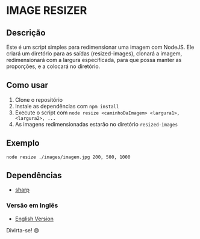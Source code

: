 # IMAGE RESIZER

## Descrição

Este é um script simples para redimensionar uma imagem com NodeJS. Ele criará um diretório para as saídas (resized-images), clonará a imagem, redimensionará com a largura especificada, para que possa manter as proporções, e a colocará no diretório.

## Como usar

1. Clone o repositório
2. Instale as dependências com `npm install`
3. Execute o script com `node resize <caminhoDaImagem> <largura1>, <largura2>, ...`
4. As imagens redimensionadas estarão no diretório `resized-images`

## Exemplo

`node resize ./images/imagem.jpg 200, 500, 1000`

## Dependências

- [sharp](https://www.npmjs.com/package/sharp)

### Versão em Inglês

- [English Version](https://github.com/dougaraujo/image-resizer/tree/ptBR)

Divirta-se! :smile: